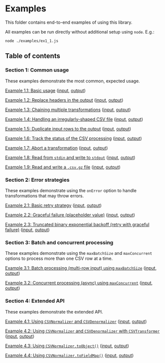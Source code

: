 # Examples

This folder contains end-to-end examples of using this library.

All examples can be run directly without additional setup using `node`. E.g.:

```
node ./examples/ex1_1.js
```

## Table of contents

### Section 1: Common usage

These examples demonstrate the most common, expected usage.

[Example 1.1: Basic usage](./ex1_1.js) ([input](./data/ex1_1-in.csv), [output](./data/ex1_1-out.csv))

[Example 1.2: Replace headers in the output](./ex1_2.js) ([input](./data/ex1_2-in.csv), [output](./data/ex1_2-out.csv))

[Example 1.3: Chaining multiple transformations](./ex1_3.js) ([input](./data/ex1_3-in.csv), [output](./data/ex1_3-out.csv))

[Example 1.4: Handling an irregularly-shaped CSV file](./ex1_4.js) ([input](./data/ex1_4-in.csv), [output](./data/ex1_4-out.csv))

[Example 1.5: Duplicate input rows to the output](./ex1_5.js) ([input](./data/ex1_5-in.csv), [output](./data/ex1_5-out.csv))

[Example 1.6: Track the status of the CSV processing](./ex1_6.js) ([input](./data/ex1_6-in.csv), [output](./data/ex1_6-out.csv))

[Example 1.7: Abort a transformation](./ex1_7.js) ([input](./data/ex1_7-in.csv), [output](./data/ex1_7-out.csv))

[Example 1.8: Read from `stdin` and write to `stdout`](./ex1_8.js) ([input](./data/ex1_8-in.csv), [output](./data/ex1_8-out.csv))

[Example 1.9: Read and write a `.csv.gz` file](./ex1_9.js) ([input](./data/ex1_9-in.csv.gz), [output](./data/ex1_9-out.csv.gz))

### Section 2: Error strategies

These examples demonstrate using the `onError` option to handle transformations that may throw errors.

[Example 2.1: Basic retry strategy](./ex2_1.js) ([input](./data/ex2_1-in.csv), [output](./data/ex2_1-out.csv))

[Example 2.2: Graceful failure (placeholder value)](./ex2_2.js) ([input](./data/ex2_2-in.csv), [output](./data/ex2_2-out.csv))

[Example 2.3: Truncated binary exponential backoff (retry with graceful failure)](./ex2_3.js) ([input](./data/ex2_3-in.csv), [output](./data/ex2_3-out.csv))

### Section 3: Batch and concurrent processing

These examples demonstrate using the `maxBatchSize` and `maxConcurrent` options to process more than one CSV row at a time.

[Example 3.1: Batch processing (multi-row input) using `maxBatchSize`](./ex3_1.js) ([input](./data/ex3_1-in.csv), [output](./data/ex3_1-out.csv))

[Example 3.2: Concurrent processing (async) using `maxConcurrent`](./ex3_2.js) ([input](./data/ex3_2-in.csv), [output](./data/ex3_2-out.csv))

### Section 4: Extended API

These examples demonstrate the extended API.

[Example 4.1: Using `CSVNormalizer` and `CSVDenormalizer`](./ex4_1.js) ([input](./data/ex4_1-in.csv), [output](./data/ex4_1-out.csv))

[Example 4.2: Using `CSVNormalizer` and `CSVDenormalizer` with `CSVTransformer`](./ex4_2.js) ([input](./data/ex4_2-in.csv), [output](./data/ex4_2-out.csv))

[Example 4.3: Using `CSVNormalizer.toObject()`](./ex4_3.js) ([input](./data/ex4_3-in.csv), [output](./data/ex4_3-out.csv))

[Example 4.4: Using `CSVNormalizer.toFieldMap()`](./ex4_4.js) ([input](./data/ex4_4-in.csv), [output](./data/ex4_4-out.csv))
